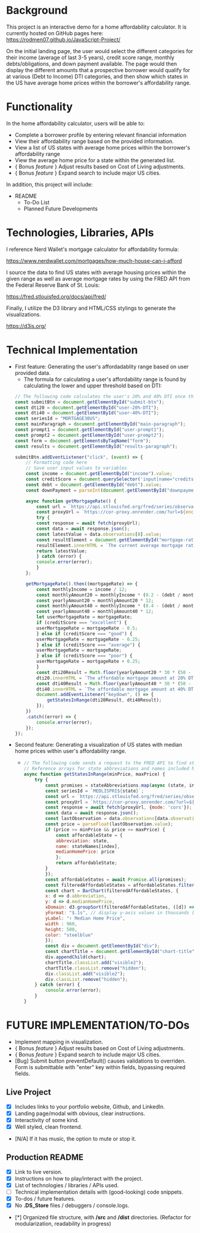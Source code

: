 Background
==========

This project is an interactive demo for a home affordability calculator.
It is currently hosted on GitHub pages here: https://rodmen07.github.io/JavaScript-Project/

On the initial landing page, the user would select the different categories for their income (average of last 3-5 years), credit score range, monthly debts/obligations, and down payment available. The page would then display the different amounts that a prospective borrower would qualify for at various (Debt to Income) DTI categories, and then show which states in the US have average home prices within the borrower's affordability range.

**Functionality**
========================

In the home affordability calculator, users will be able to:

-   Complete a borrower profile by entering relevant financial information
-   View their affordability range based on the provided information.
-   View a list of US states with average home prices within the borrower's affordability range
-   View the average home price for a state within the generated list.
-   { Bonus *feature* } Adjust results based on Cost of Living adjustments.
-   { Bonus *feature* } Expand search to include major US cities.

In addition, this project will include:

-   README
    -   To-Do List
    -   Planned Future Developments

**Technologies, Libraries, APIs**
=================================

I reference Nerd Wallet's mortgage calculator for affordability formula:

[](https://www.nerdwallet.com/mortgages/how-much-house-can-i-afford)<https://www.nerdwallet.com/mortgages/how-much-house-can-i-afford>

I source the data to find US states with average housing prices within the given range as well as average mortgage rates by using the FRED API from the Federal Reserve Bank of St. Louis:

[](https://fred.stlouisfed.org/docs/api/fred/)<https://fred.stlouisfed.org/docs/api/fred/>

Finally, I utilize the D3 library and HTML/CSS stylings to generate the visualizations.

[](https://d3js.org/)<https://d3js.org/>

**Technical Implementation**
==============
-   First feature: Generating the user's affordadablity range based on user provided data.
    -   The formula for calculating a user's affordability range is found by calculating the lower and upper threshold based on DTI:
    ```js
    // The following code calculates the user's 20% and 40% DTI once the user submits the form data.
    const submitBtn = document.getElementById("submit-btn");
    const dti20 = document.getElementById("user-20%-DTI");
    const dti40 = document.getElementById("user-40%-DTI");
    const seriesId = "MORTGAGE30US";
    const mainParagraph = document.getElementById("main-paragraph");
    const prompt1 = document.getElementById("user-prompt1");
    const prompt2 = document.getElementById("user-prompt2");
    const form = document.getElementsByTagName("form");
    const results = document.getElementById("results-paragraph");

    submitBtn.addEventListener("click", (event) => {
        // Formatting code here
        // Save user input values to variables
        const income = document.getElementById("income").value;
        const creditScore = document.querySelector('input[name="creditscore"]:checked').value;
        const debt = document.getElementById("debt").value;
        const downPayment = parseInt(document.getElementById("downpayment").value);

        async function getMortgageRate() {
            const url = `https://api.stlouisfed.org/fred/series/observations?series_id=${seriesId}&api_key=cc485c86412c9dee7cd0370084ce6c59&file_type=json`;
            const proxyUrl = `https://cor-proxy.onrender.com/?url=${encodeURIComponent(url)}`;
            try {
            const response = await fetch(proxyUrl);
            const data = await response.json();
            const latestValue = data.observations[0].value;
            const resultElement = document.getElementById("mortgage-rate");
            resultElement.innerHTML = `The current average mortgage rate is ${latestValue}%`;
            return latestValue;
            } catch (error) {
            console.error(error);
            }
        };

        getMortgageRate().then((mortgageRate) => {
            const monthlyIncome = income / 12;
            const monthlyAmount20 = monthlyIncome * (0.2 - (debt / monthlyIncome));
            const yearlyAmount20 = monthlyAmount20 * 12;
            const monthlyAmount40 = monthlyIncome * (0.4 - (debt / monthlyIncome));
            const yearlyAmount40 = monthlyAmount40 * 12;
            let userMortgageRate = mortgageRate;
            if (creditScore === "excellent") {
            userMortgageRate = mortgageRate - 0.5;
            } else if (creditScore === "good") {
            userMortgageRate = mortgageRate - 0.25;
            } else if (creditScore === "average") {
            userMortgageRate = mortgageRate;
            } else if (creditScore === "poor") {
            userMortgageRate = mortgageRate + 0.25;
            }
            const dti20Result = Math.floor(yearlyAmount20 * 30 * (50 - userMortgageRate) / 100) + downPayment;
            dti20.innerHTML = `The affordable mortgage amount at 20% DTI at rate of ${userMortgageRate}% is <br> $${dti20Result}.00`;
            const dti40Result = Math.floor(yearlyAmount40 * 30 * (50 - userMortgageRate) / 100) + downPayment;
            dti40.innerHTML = `The affordable mortgage amount at 40% DTI at rate of ${userMortgageRate}% is <br> $${dti40Result}.00`;
            document.addEventListener("keydown", () => {
                getStatesInRange(dti20Result, dti40Result);
            });
        })
        .catch((error) => {
            console.error(error);
        });
    });
    ```
-   Second feature: Generating a visualization of US states with median home prices within user's affordability range.
    -   ```js
        // The following code sends a request to the FRED API to find states with median home prices within the user's affordable mortgage range.
        // Reference arrays for state abbreviations and names included here.
        async function getStatesInRange(minPrice, maxPrice) {
            try {
                const promises = stateAbbreviations.map(async (state, index) => {
                const seriesId = `MEDLISPRI${state}`;
                const url = `https://api.stlouisfed.org/fred/series/observations?series_id=${seriesId}&api_key=cc485c86412c9dee7cd0370084ce6c59&file_type=json`;
                const proxyUrl = `https://cor-proxy.onrender.com/?url=${encodeURIComponent(url)}`;
                const response = await fetch(proxyUrl, {mode: 'cors'});
                const data = await response.json();
                const lastObservation = data.observations[data.observations.length - 1];
                const price = parseFloat(lastObservation.value);
                if (price >= minPrice && price <= maxPrice) {
                    const affordableState = {
                    abbreviation: state,
                    name: stateNames[index],
                    medianHomePrice: price
                    };
                    return affordableState;
                }
                });
                const affordableStates = await Promise.all(promises);
                const filteredAffordableStates = affordableStates.filter(affordableState => affordableState != undefined);
                const chart = BarChart(filteredAffordableStates, {
                x: d => d.abbreviation,
                y: d => d.medianHomePrice,
                xDomain: d3.groupSort(filteredAffordableStates, ([d]) => -d.medianHomePrice, d => d.abbreviation), // sort by descending medianHomePrice
                yFormat: "$.1s", // display y-axis values in thousands (e.g. 350000 as 350k)
                yLabel: "↑ Median Home Price",
                width : 960,
                height: 500,
                color: "steelblue"
                });
                const div = document.getElementById("div");
                const chartTitle = document.getElementById("chart-title");
                div.appendChild(chart);
                chartTitle.classList.add("visible2");
                chartTitle.classList.remove("hidden");
                div.classList.add("visible2");
                div.classList.remove("hidden");
            } catch (error) {
                console.error(error);
            }
        }
        ```


**FUTURE IMPLEMENTATION/TO-DOs**
=============
-   Implement mapping in visualization.
-   { Bonus *feature* } Adjust results based on Cost of Living adjustments.
-   { Bonus *feature* } Expand search to include major US cities.
-   [Bug] Submit button preventDefault() causes validations to overriden. Form is submittable with "enter" key within fields, bypassing required fields.

**Live Project**
----------------

-   [X] Includes links to your portfolio website, Github, and LinkedIn.
-   [X] Landing page/modal with obvious, clear instructions.
-   [X] Interactivity of some kind.
-   [X] Well styled, clean frontend.
-   [N/A] If it has music, the option to mute or stop it.

**Production README**
---------------------

-   [X] Link to live version.
-   [X] Instructions on how to play/interact with the project.
-   [X] List of technologies / libraries / APIs used.
-   [ ] Technical implementation details with (good-looking) code snippets.
-   [X] To-dos / future features.
-   [X] No **.DS_Store** files / debuggers / console.logs.
-   [*] Organized file structure, with **/src** and **/dist** directories. (Refactor for modularization, readability in progress)
